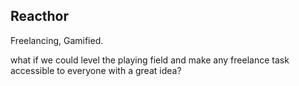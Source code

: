 ## Reacthor

<p>Freelancing, Gamified.</p>

what if we could level the playing field and make any freelance task accessible to everyone with a great idea?
